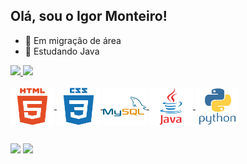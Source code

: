 ## Olá, sou o Igor Monteiro!

- 🔭 Em migração de área
- 🌱 Estudando Java

<div>
<a href="https://github.com/IMonteiroDev"/>
  <img height="180em" src ="https://github-readme-stats.vercel.app/api?username=IMonteiroDev&show_icons=true&theme=rose_pine"/>
  <img height="180em" src ="https://github-readme-stats.vercel.app/api/top-langs/?username=IMonteiroDev&layout=compact&langs_count=16&theme=rose_pine"/>
</div>


<div style ="display: inline_block"><br>
  <img align="center" alt="HTML5" height="60" width="70" src="https://github.com/devicons/devicon/blob/master/icons/html5/html5-plain-wordmark.svg">
  <img align="center" alt="CSS3" height="60" width="70" src="https://github.com/devicons/devicon/blob/master/icons/css3/css3-plain-wordmark.svg">
  <img align="center" alt="MySql" height="60" width="70" src="https://github.com/devicons/devicon/blob/master/icons/mysql/mysql-original-wordmark.svg">
  <img align="center" alt="Java" height="60" width="70" src="https://github.com/devicons/devicon/blob/master/icons/java/java-original-wordmark.svg">
  <img align="center" alt="Java" height="60" width="70" src="https://github.com/devicons/devicon/blob/master/icons/python/python-original-wordmark.svg">

</div>

##

<div>
  <a href="https://www.linkedin.com/in/imonteiro10/" target="_blank"><img src="https://img.shields.io/badge/LinkedIn-0077B5?style=for-the-badge&logo=linkedin&logoColor=white" target="_blank"></a>
  <a href="mailto:igorsm25@hotmail.com" target="_blank"><img src="https://img.shields.io/badge/Gmail-D14836?style=for-the-badge&logo=gmail&logoColor=white" target="_blank"></a>
</div>
